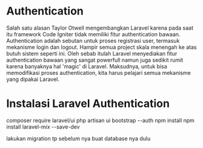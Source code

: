 # Authentication

Salah satu alasan Taylor Otwell mengembangkan Laravel karena pada saat itu framework
Code Igniter tidak memiliki fitur authentication bawaan. Authentication adalah sebutan untuk
proses registrasi user, termasuk mekanisme login dan logout. Hampir semua project skala
menengah ke atas butuh sistem seperti ini.
Oleh sebab itulah Laravel menyediakan fitur authentication bawaan yang sangat powerfull
namun juga sedikit rumit karena banyaknya hal 'magic' di Laravel. Maksudnya, untuk bisa
memodifikasi proses authentication, kita harus pelajari semua mekanisme yang dipakai
Laravel.


#  Instalasi Laravel Authentication

composer require laravel/ui
php artisan ui bootstrap --auth
npm install
npm install laravel-mix --save-dev

lakukan migration tp sebelum nya buat database nya dulu
